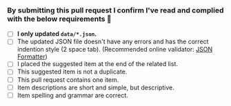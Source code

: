 ### By submitting this pull request I confirm I've read and complied with the below requirements 🙌


- [ ] **I only updated `data/*.json`.**
- [ ] The updated JSON file doesn't have any errors and has the correct indention style (2 space tab). (Recommended online validator: [JSON Formatter](https://jsonformatter.curiousconcept.com))
- [ ] I placed the suggested item at the end of the related list.
- [ ] This suggested item is not a duplicate.
- [ ] This pull request contains one item.
- [ ] Item descriptions are short and simple, but descriptive.
- [ ] Item spelling and grammar are correct.
